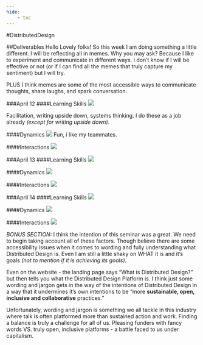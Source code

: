 ```yaml
---
hide:
    - toc
---
```


#DistributedDesign

##Deliverables
Hello Lovely folks! So this week I am doing something a little different. I will be reflecting all in memes. Why you may ask? Because I like to experiment and communicate in different ways. I don’t know if I will be effective or not (or if I can find all the memes that truly capture my sentiment) but I will try.

PLUS I think memes are some of the most accessible ways to communicate thoughts, share laughs, and spark conversation.

###April 12
####Learning Skills
![](../images/term03/dismantle.jpg)

Facilitation, writing upside down, systems thinking. I do these as a job already *(except for writing upside down)*.

####Dynamics
![](../images/term03/friends.jpg)
Fun, i like my teammates.

####Interactions
![](../images/term03/silly.jpg)

###April 13
####Learning Skills
![](../images/term03/decolonize&healing.jpg)

####Dynamics
![](../images/term03/moomin.jpg)

####Interactions
![](../images/term03/rest.jpg)

###April 14
####Learning Skills
![](../images/term03/keeperoftruth.jpg)

####Dynamics
![](../images/term03/softness.jpg)

####Interactions
![](../images/term03/bun.jpg)

*BONUS SECTION:* I think the intention of this seminar was a great. We need to begin taking account all of these factors. Though believe there are some accessibility issues when it comes to wording and fully understanding what Distributed Design is. Even I am still a little shaky on WHAT it is and it’s goals *(not to mention if it is achieving its goals)*.

Even on the website - the landing page says “What is Distributed Design?” but then tells you what the Distributed Design Platform is. I think just some wording and jargon gets in the way of the intentions of Distributed Design in a way that it undermines it’s own intentions to be “more **sustainable, open, inclusive and collaborative** practices.”

Unfortunately, wording and jargon is something we all tackle in this industry where talk is often platformed more than sustained action and work. Finding a balance is truly a challenge for all of us. Pleasing funders with fancy words VS. truly open, inclusive platforms - a battle faced to us under capitalism.
